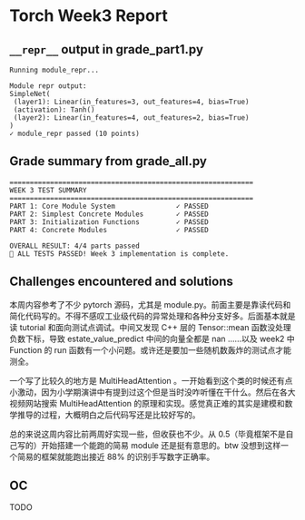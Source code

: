 # Torch Week3 Report
## `__repr__` output in grade_part1.py
```
Running module_repr...

Module repr output:
SimpleNet(
 (layer1): Linear(in_features=3, out_features=4, bias=True)
 (activation): Tanh()
 (layer2): Linear(in_features=4, out_features=2, bias=True)
)
✓ module_repr passed (10 points)
```

## Grade summary from grade_all.py
```
============================================================
WEEK 3 TEST SUMMARY
============================================================
PART 1: Core Module System               ✓ PASSED
PART 2: Simplest Concrete Modules        ✓ PASSED
PART 3: Initialization Functions         ✓ PASSED
PART 4: Concrete Modules                 ✓ PASSED

OVERALL RESULT: 4/4 parts passed
🎉 ALL TESTS PASSED! Week 3 implementation is complete.
```

## Challenges encountered and solutions
本周内容参考了不少 pytorch 源码，尤其是 module.py。前面主要是靠读代码和简化代码写的。不得不感叹工业级代码的异常处理和各种分支好多。后面基本就是读 tutorial 和面向测试点调试。中间又发现 C++ 层的 Tensor::mean 函数没处理负数下标，导致 estate_value_predict 中间的向量全都是 nan ……以及 week2 中 Function 的 run 函数有一个小问题。或许还是要加一些随机数轰炸的测试点才能测全。

一个写了比较久的地方是 MultiHeadAttention 。一开始看到这个类的时候还有点小激动，因为小学期演讲中有提到过这个但是当时没咋听懂在干什么。然后在各大视频网站搜索 MultiHeadAttention 的原理和实现。感觉真正难的其实是建模和数学推导的过程，大概明白之后代码写还是比较好写的。

总的来说这周内容比前两周好实现一些，但收获也不少。从 0.5（毕竟框架不是自己写的）开始搭建一个能跑的简易 module 还是挺有意思的。btw 没想到这样一个简易的框架就能跑出接近 88% 的识别手写数字正确率。

## OC
TODO